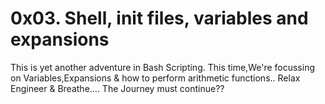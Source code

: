 # 0x03. Shell, init files, variables and expansions
This is yet another adventure in Bash Scripting.
This time,We're focussing on Variables,Expansions & how to perform arithmetic functions..
Relax Engineer & Breathe....
The Journey must continue??
